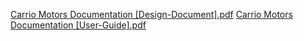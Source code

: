 [Carrio Motors Documentation [Design-Document].pdf](https://github.com/jzr786/Car-selling-website/files/14969988/Carrio.Motors.Documentation.Design-Document.pdf)
[Carrio Motors Documentation [User-Guide].pdf](https://github.com/jzr786/Car-selling-website/files/14969989/Carrio.Motors.Documentation.User-Guide.pdf)
